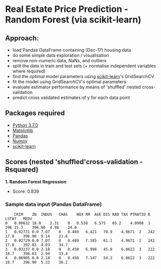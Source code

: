 # Real Estate Price Prediction - Random Forest (via scikit-learn)

## Approach:

- load Pandas DataFrame containing (Dec-17) housing data
- do some simple data exploration / visualisation
- remove non-numeric data, NaNs, and outliers
- split the data in train and test sets (+ normalise independent variables where required) 
- find the optimal model parameters using [scikit-learn](http://scikit-learn.org/stable/)'s GridSearchCV
- fit the model using GridSearchCV's optimal parameters
- evaluate estimator performance by means of 'shuffled' nested cross-validation
- predict cross validated estimates of y for each data point

## Packages required

- [Python 3.7.0](https://www.python.org/downloads/)
- [Matplotlib](https://matplotlib.org/)
- [Pandas](https://pandas.pydata.org/)
- [Numpy](https://docs.scipy.org/doc/)
- [scikit-learn](http://scikit-learn.org/stable/)



## Scores (nested 'shuffled'cross-validation - Rsquared)

**1. Random Forest Regression**        									                                   
  * Score:  0.839
### Sample data input (Pandas DataFrame)
```
	CRIM	ZN	INDUS	CHAS	NOX	RM	AGE	DIS	RAD	TAX	PTRATIO	B	LSTAT	MEDV
0	0.00632	18.0	2.31	0	0.538	6.575	65.2	4.0900	1	296	15.3	396.90	4.98	24.0
1	0.02731	0.0	7.07	0	0.469	6.421	78.9	4.9671	2	242	17.8	396.90	9.14	21.6
2	0.02729	0.0	7.07	0	0.469	7.185	61.1	4.9671	2	242	17.8	392.83	4.03	34.7
3	0.03237	0.0	2.18	0	0.458	6.998	45.8	6.0622	3	222	18.7	394.63	2.94	33.4
4	0.06905	0.0	2.18	0	0.458	7.147	54.2	6.0622	3	222	18.7	396.90	5.33	36.2
 
 ``` 
 
